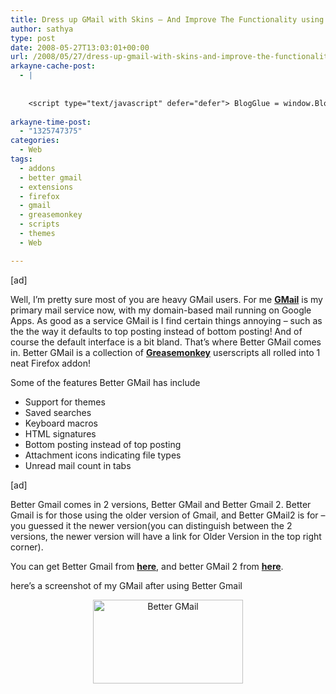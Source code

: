 ```yaml
---
title: Dress up GMail with Skins – And Improve The Functionality using Better GMail
author: sathya
type: post
date: 2008-05-27T13:03:01+00:00
url: /2008/05/27/dress-up-gmail-with-skins-and-improve-the-functionality/
arkayne-cache-post:
  - |
    
    
    <script type="text/javascript" defer="defer"> BlogGlue = window.BlogGlue || window.Arkayne || {}; BlogGlue.baseurl = 'http://www.blogglue.com'; BlogGlue.go = function(e, a, cid, gid) { var id = a.getAttribute('id'); var orig = a.getAttribute('href'); var target = a.getAttribute('target'); var redir = [BlogGlue.baseurl, 'link', cid, gid, ''].join('/'); redir += '?ts=' + Math.random(); redir += '&amp;url=' + escape(a.href); a.setAttribute('href', redir); setTimeout('BlogGlue.restore("' + id + '", "' + orig + '")', 0); return true; }; BlogGlue.restore = function(id, orig) { var a = document.getElementById(id); if (a) a.setAttribute('href', orig); }; </script> <div class="blogglue_plugin" style="display:block;margin:5px 0px 20px 0px;"> <h3 class="blogglue-header blogglue-inner"> More From sathyabhat </h3> <ul class="blogglue-links blogglue-inner"> <li id="blogglue-inner-1"><a href="http://sathyabh.at/2008/03/30/how-to-change-the-themes-and-icons-of-sony-ericsson-p1i/?utm_source=BlogGlue_network&amp;utm_medium=BlogGlue_Plugin" id="blogglue-2947746" target="_parent" onclick="return BlogGlue.go(event, this, 2965328, 2947746);" title="How-to: Change the themes and icons of Sony Ericsson P1i » My World">How-to: Change the themes and icons of Sony Ericsson P1i » My World</a></li> <li id="blogglue-inner-2"><a href="http://sathyabh.at/2008/04/05/appraisals-appraisals/?utm_source=BlogGlue_network&amp;utm_medium=BlogGlue_Plugin" id="blogglue-2950752" target="_parent" onclick="return BlogGlue.go(event, this, 2965328, 2950752);" title="Appraisals, Appraisals » My World">Appraisals, Appraisals » My World</a></li> <li id="blogglue-inner-3"><a href="http://sathyabh.at/2008/01/15/the-reason-why-my-room-was-raided/?utm_source=BlogGlue_network&amp;utm_medium=BlogGlue_Plugin" id="blogglue-2956333" target="_parent" onclick="return BlogGlue.go(event, this, 2965328, 2956333);" title="The reason why my room was raided » My World">The reason why my room was raided » My World</a></li> </ul> <div class="blogglue-footer" style="margin:10px 0px;display:block !important"> <a href="http://www.blogglue.com/12928-ab7e24be6f12e678fc1a468df18f3f3f/?utm_source=BlogGlue%20Plugin&amp;utm_medium=Recommend&amp;utm_campaign=Plugin&amp;coupon=SATHYABHAT&amp;blogglue_page=2965328" target="_blank" style="text-decoration:none !important;"> <img src="http://www.gravatar.com/avatar.php?default=%2F%2Fs3.amazonaws.com%2Farkayne-media%2Fimg%2Fprofile%2Fdefault_sm.png&amp;size=24&amp;gravatar_id=1375f202e61682cc4963295f4b0430dc" width="24" height="24" border="0" alt="Blog Margeting Related Posts Plugin For sathyabhat" style="display:inline;margin: 0 5px 0 10px; border:1px solid #AAA; width: 24px !important; height: 24px; !important;"/><span style="position:relative;top:-8px;font-family:'Trebuchet MS'; font-size: 0.8em;">Ask <strong>sathyabhat</strong> To Recommend Your Posts</span> </a> <img class="blogglue-hit" style="border:none;left:-9999px;position:absolute;" src="http://www.blogglue.com/widget/hit/2965328.GIF" border="0" alt="Blog Marketing Related Posts Plugin Counter" /> </div> </div>
    
arkayne-time-post:
  - "1325747375"
categories:
  - Web
tags:
  - addons
  - better gmail
  - extensions
  - firefox
  - gmail
  - greasemonkey
  - scripts
  - themes
  - Web

---
```

[ad]

Well, I&#8217;m pretty sure most of you are heavy GMail users. For me **[GMail][1]** is my primary mail service now, with my domain-based mail running on Google Apps. As good as a service GMail is I find certain things annoying &#8211; such as the the way it defaults to top posting instead of bottom posting! And of course the default interface is a bit bland. That&#8217;s where Better GMail comes in. Better GMail is a collection of **[Greasemonkey][2]** userscripts all rolled into 1 neat Firefox addon!

Some of the features Better GMail has include

  * Support for themes
  * Saved searches
  * Keyboard macros
  * HTML signatures
  * Bottom posting instead of top posting
  * Attachment icons indicating file types
  * Unread mail count in tabs

<!--more-->

[ad]

Better Gmail comes in 2 versions, Better GMail and Better Gmail 2. Better Gmail is for those using the older version of Gmail, and Better GMail2 is for &#8211; you guessed it the newer version(you can distinguish between the 2 versions, the newer version will have a link for Older Version in the top right corner).

You can get Better Gmail from **<a href="https://addons.mozilla.org/en-US/firefox/addon/4866" target="_blank">here</a>**, and better GMail 2 from **<a href="https://addons.mozilla.org/en-US/firefox/addon/6076" target="_blank">here</a>**.

here&#8217;s a screenshot of my GMail after using Better Gmail

<p style="text-align: center;">
  <a href="http://flickr.com/photos/sathyabhat/2526350703/" target="_blank"><img class="aligncenter" src="http://farm3.static.flickr.com/2223/2526350703_87a06fc016_m.jpg" alt="Better GMail" width="240" height="134" /></a>
</p>

 [1]: http://gmail.com/
 [2]: https://addons.mozilla.org/en-US/firefox/addon/748